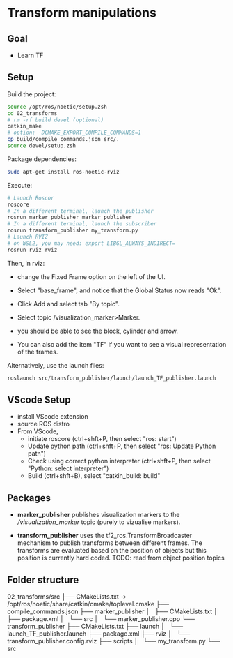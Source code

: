 # Transform manipulations

## Goal
- Learn TF

## Setup

Build the project:
```bash
source /opt/ros/noetic/setup.zsh
cd 02_transforms
# rm -rf build devel (optional)
catkin_make
# option: -DCMAKE_EXPORT_COMPILE_COMMANDS=1
cp build/compile_commands.json src/.
source devel/setup.zsh 
```

Package dependencies:
```bash
sudo apt-get install ros-noetic-rviz
```

Execute:
```bash
# Launch Roscor
roscore
# In a different terminal, launch the publisher
rosrun marker_publisher marker_publisher
# In a different terminal, launch the subscriber
rosrun transform_publisher my_transform.py 
# Launch RVIZ
# on WSL2, you may need: export LIBGL_ALWAYS_INDIRECT=
rosrun rviz rviz
```
Then, in rviz:
- change the Fixed Frame option on the left of the UI. 
- Select "base_frame", and notice that the Global Status now reads "Ok".

- Click Add and select tab "By topic". 
- Select topic /visualization_marker>Marker. 
- you should be able to see the block, cylinder and arrow. 

- You can also add the item "TF" if you want to see a visual representation of the frames.


Alternatively, use the launch files:

```bash
roslaunch src/transform_publisher/launch/launch_TF_publisher.launch     
```

## VScode Setup

- install VScode extension
- source ROS distro 
- From VScode,
    - initiate roscore (ctrl+shft+P, then select "ros: start")
    - Update python path (ctrl+shft+P, then select "ros: Update Python path")
    - Check using correct python interpreter (ctrl+shft+P, then select "Python: select interpreter")
    - Build (ctrl+shft+B), select "catkin_build: build"


## Packages

- **marker_publisher** publishes visualization markers to the */visualization_marker* 
 topic (purely to vizualise markers). 

- **transform_publisher** uses the tf2_ros.TransformBroadcaster mechanism to publish transforms between different frames. The transforms are evaluated based on the position of objects but this position is currently hard coded.
TODO: read from object position topics


## Folder structure

02_transforms/src
├── CMakeLists.txt -> /opt/ros/noetic/share/catkin/cmake/toplevel.cmake
├── compile_commands.json
├── marker_publisher
│   ├── CMakeLists.txt
│   ├── package.xml
│   └── src
│       └── marker_publisher.cpp
└── transform_publisher
    ├── CMakeLists.txt
    ├── launch
    │   └── launch_TF_publisher.launch
    ├── package.xml
    ├── rviz
    │   └── transform_publisher.config.rviz
    ├── scripts
    │   └── my_transform.py
    └── src
